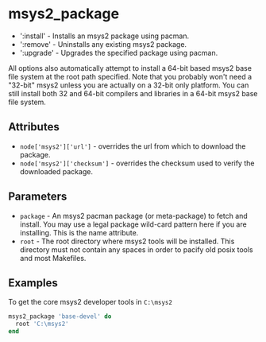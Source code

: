 # msys2_package

- ':install' - Installs an msys2 package using pacman.
- ':remove' - Uninstalls any existing msys2 package.
- ':upgrade' - Upgrades the specified package using pacman.

All options also automatically attempt to install a 64-bit based msys2 base file system at the root path specified. Note that you probably won't need a "32-bit" msys2 unless you are actually on a 32-bit only platform. You can still install both 32 and 64-bit compilers and libraries in a 64-bit msys2 base file system.

## Attributes

- `node['msys2']['url']` - overrides the url from which to download the package.
- `node['msys2']['checksum']` - overrides the checksum used to verify the downloaded package.

## Parameters

- `package` - An msys2 pacman package (or meta-package) to fetch and install. You may use a legal package wild-card pattern here if you are installing. This is the name attribute.
- `root` - The root directory where msys2 tools will be installed. This directory must not contain any spaces in order to pacify old posix tools and most Makefiles.

## Examples

To get the core msys2 developer tools in `C:\msys2`

```ruby
msys2_package 'base-devel' do
  root 'C:\msys2'
end
```
